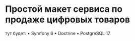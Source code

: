 # Простой макет сервиса по продаже цифровых товаров

тут будет:
 • Symfony 6
 • Doctrine
 • PostgreSQL 17